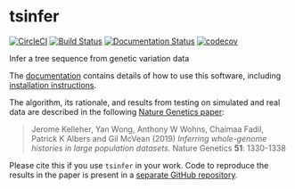 # tsinfer

[![CircleCI](https://circleci.com/gh/tskit-dev/tsinfer.svg?style=svg)](https://circleci.com/gh/tskit-dev/tsinfer) [![Build Status](https://travis-ci.org/tskit-dev/tsinfer.svg?branch=master)](https://travis-ci.org/tskit-dev/tsinfer) [![Documentation Status](https://readthedocs.org/projects/tsinfer/badge/?version=latest)](http://tsinfer.readthedocs.io/en/latest/?badge=latest) [![codecov](https://codecov.io/gh/tskit-dev/tsinfer/branch/master/graph/badge.svg)](https://codecov.io/gh/tskit-dev/tsinfer)


Infer a tree sequence from genetic variation data

The [documentation](http://tsinfer.readthedocs.io/en/latest/) contains details of how to use this software, including [installation instructions](https://tsinfer.readthedocs.io/en/latest/installation.html).

The algorithm, its rationale, and results from testing on simulated and real data are described in the following [Nature Genetics paper](https://doi.org/10.1038/s41588-019-0483-y):

> Jerome Kelleher, Yan Wong, Anthony W Wohns, Chaimaa Fadil, Patrick K Albers and Gil McVean (2019) _Inferring whole-genome histories in large population datasets_. Nature Genetics **51**: 1330-1338

Please cite this if you use ``tsinfer`` in your work. Code to reproduce the results in the paper is present in a [separate GitHub repository](https://github.com/mcveanlab/treeseq-inference).

